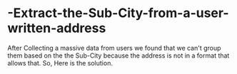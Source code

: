 # -Extract-the-Sub-City-from-a-user-written-address
After Collecting a massive data from users we found that we can't group them based on the the Sub-City because the address is not in a format that allows that. So, Here is the solution.
